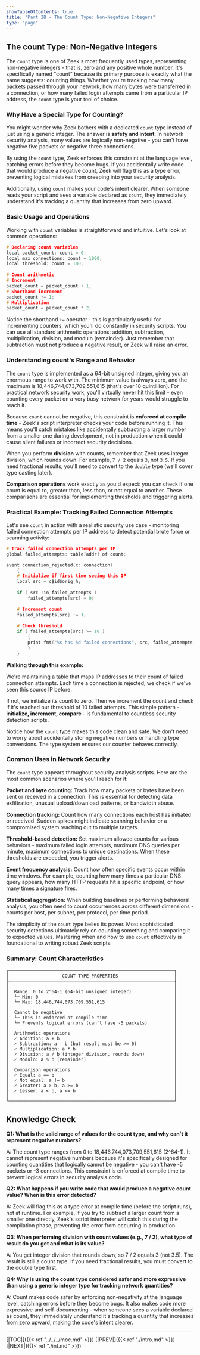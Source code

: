 ```yaml
---
showTableOfContents: true
title: "Part 2B - The Count Type: Non-Negative Integers"
type: "page"
---
```



## The count Type: Non-Negative Integers

The `count` type is one of Zeek's most frequently used types, representing non-negative integers - that is, zero and any positive whole number. It's specifically named "count" because its primary purpose is exactly what the name suggests: counting things. Whether you're tracking how many packets passed through your network, how many bytes were transferred in a connection, or how many failed login attempts came from a particular IP address, the `count` type is your tool of choice.

### Why Have a Special Type for Counting?

You might wonder why Zeek bothers with a dedicated `count` type instead of just using a generic integer. The answer is **safety and intent**. In network security analysis, many values are logically non-negative - you can't have negative five packets or negative three connections. 

By using the `count` type, Zeek enforces this constraint at the language level, catching errors before they become bugs. If you accidentally write code that would produce a negative count, Zeek will flag this as a type error, preventing logical mistakes from creeping into your security analysis.

Additionally, using `count` makes your code's intent clearer. When someone reads your script and sees a variable declared as `count`, they immediately understand it's tracking a quantity that increases from zero upward.

### Basic Usage and Operations

Working with `count` variables is straightforward and intuitive. Let's look at common operations:

```c  
# Declaring count variables  
local packet_count: count = 0;  
local max_connections: count = 1000;  
local threshold: count = 100;  
  
# Count arithmetic
# Increment    
packet_count = packet_count + 1;  
# Shorthand increment  
packet_count += 1;                
# Multiplication  
packet_count = packet_count * 2;  
```  

Notice the shorthand `+=` operator - this is particularly useful for incrementing counters, which you'll do constantly in security scripts. You can use all standard arithmetic operations: addition, subtraction, multiplication, division, and modulo (remainder). Just remember that subtraction must not produce a negative result, or Zeek will raise an error.

### Understanding count's Range and Behavior

The `count` type is implemented as a 64-bit unsigned integer, giving you an enormous range to work with. The minimum value is always zero, and the maximum is 18,446,744,073,709,551,615 (that's over 18 quintillion). For practical network security work, you'll virtually never hit this limit - even counting every packet on a very busy network for years would struggle to reach it.

Because `count` cannot be negative, this constraint is **enforced at compile time** - Zeek's script interpreter checks your code before running it. This means you'll catch mistakes like accidentally subtracting a larger number from a smaller one during development, not in production when it could cause silent failures or incorrect security decisions.

When you perform **division** with counts, remember that Zeek uses integer division, which rounds down. For example, `7 / 2` equals `3`, not `3.5`. If you need fractional results, you'll need to convert to the `double` type (we'll cover type casting later).

**Comparison operations** work exactly as you'd expect: you can check if one count is equal to, greater than, less than, or not equal to another. These comparisons are essential for implementing thresholds and triggering alerts.

### Practical Example: Tracking Failed Connection Attempts

Let's see `count` in action with a realistic security use case - monitoring failed connection attempts per IP address to detect potential brute force or scanning activity:


```c
# Track failed connection attempts per IP
global failed_attempts: table[addr] of count;

event connection_rejected(c: connection)
    {
    # Initialize if first time seeing this IP
    local src = c$id$orig_h;
    
    if ( src !in failed_attempts )
        failed_attempts[src] = 0;
    
    # Increment count
    failed_attempts[src] += 1;
    
    # Check threshold
    if ( failed_attempts[src] >= 10 )
        {
        print fmt("%s has %d failed connections", src, failed_attempts[src]);
        }
    }
```


**Walking through this example:** 

We're maintaining a table that maps IP addresses to their count of failed connection attempts. Each time a connection is rejected, we check if we've seen this source IP before. 

If not, we initialize its count to zero. Then we increment the count and check if it's reached our threshold of 10 failed attempts. This simple pattern - **initialize, increment, compare** - is fundamental to countless security detection scripts.

Notice how the `count` type makes this code clean and safe. We don't need to worry about accidentally storing negative numbers or handling type conversions. The type system ensures our counter behaves correctly.

### Common Uses in Network Security

The `count` type appears throughout security analysis scripts. Here are the most common scenarios where you'll reach for it:

**Packet and byte counting:** Track how many packets or bytes have been sent or received in a connection. This is essential for detecting data exfiltration, unusual upload/download patterns, or bandwidth abuse.

**Connection tracking:** Count how many connections each host has initiated or received. Sudden spikes might indicate scanning behavior or a compromised system reaching out to multiple targets.

**Threshold-based detection:** Set maximum allowed counts for various behaviors - maximum failed login attempts, maximum DNS queries per minute, maximum connections to unique destinations. When these thresholds are exceeded, you trigger alerts.

**Event frequency analysis:** Count how often specific events occur within time windows. For example, counting how many times a particular DNS query appears, how many HTTP requests hit a specific endpoint, or how many times a signature fires.

**Statistical aggregation:** When building baselines or performing behavioral analysis, you often need to count occurrences across different dimensions - counts per host, per subnet, per protocol, per time period.

The simplicity of the `count` type belies its power. Most sophisticated security detections ultimately rely on counting something and comparing it to expected values. Mastering when and how to use `count` effectively is foundational to writing robust Zeek scripts.


### Summary: Count Characteristics


```
┌──────────────────────────────────────────────────────────────┐
│                    COUNT TYPE PROPERTIES                     │
├──────────────────────────────────────────────────────────────┤
│                                                              │
│  Range: 0 to 2^64-1 (64-bit unsigned integer)                │
│  └─ Min: 0                                                   │
│  └─ Max: 18,446,744,073,709,551,615                          │
│                                                              │
│  Cannot be negative                                          │
│  └─ This is enforced at compile time                         │
│  └─ Prevents logical errors (can't have -5 packets)          │
│                                                              │
│  Arithmetic operations                                       │
│  ✓ Addition: a + b                                           │
│  ✓ Subtraction: a - b (but result must be >= 0)              │
│  ✓ Multiplication: a * b                                     │
│  ✓ Division: a / b (integer division, rounds down)           │
│  ✓ Modulo: a % b (remainder)                                 │
│                                                              │
│  Comparison operations                                       │
│  ✓ Equal: a == b                                             │
│  ✓ Not equal: a != b                                         │
│  ✓ Greater: a > b, a >= b                                    │
│  ✓ Lesser: a < b, a <= b                                     │
│                                                              │
└──────────────────────────────────────────────────────────────┘
```


## Knowledge Check

**Q1: What is the valid range of values for the count type, and why can't it represent negative numbers?**

A: The count type ranges from 0 to 18,446,744,073,709,551,615 (2^64-1). It cannot represent negative numbers because it's specifically designed for counting quantities that logically cannot be negative - you can't have -5 packets or -3 connections. This constraint is enforced at compile time to prevent logical errors in security analysis code.

**Q2: What happens if you write code that would produce a negative count value? When is this error detected?**

A: Zeek will flag this as a type error at compile time (before the script runs), not at runtime. For example, if you try to subtract a larger count from a smaller one directly, Zeek's script interpreter will catch this during the compilation phase, preventing the error from occurring in production.

**Q3: When performing division with count values (e.g., 7 / 2), what type of result do you get and what is its value?**

A: You get integer division that rounds down, so 7 / 2 equals 3 (not 3.5). The result is still a count type. If you need fractional results, you must convert to the double type first.

**Q4: Why is using the count type considered safer and more expressive than using a generic integer type for tracking network quantities?**

A: Count makes code safer by enforcing non-negativity at the language level, catching errors before they become bugs. It also makes code more expressive and self-documenting - when someone sees a variable declared as count, they immediately understand it's tracking a quantity that increases from zero upward, making the code's intent clearer.



---
[|TOC|]({{< ref "../../../moc.md" >}})
[|PREV|]({{< ref "./intro.md" >}})
[|NEXT|]({{< ref "./int.md" >}})

